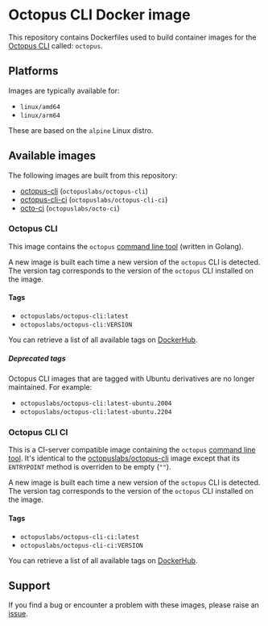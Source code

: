 # Octopus CLI Docker image

This repository contains Dockerfiles used to build container images for the [Octopus CLI](https://github.com/OctopusDeploy/cli) called: `octopus`.

## Platforms

Images are typically available for:

- `linux/amd64`
- `linux/arm64`

 These are based on the `alpine` Linux distro.

## Available images

The following images are built from this repository:

- [octopus-cli](#octopus-cli) (`octopuslabs/octopus-cli`)
- [octopus-cli-ci](#octopus-cli-ci) (`octopuslabs/octopus-cli-ci`)
- [octo-ci](#octo-ci) (`octopuslabs/octo-ci`)

### Octopus CLI

This image contains the `octopus` [command line tool](https://github.com/OctopusDeploy/cli/blob/main/README.md) (written in Golang).

A new image is built each time a new version of the `octopus` CLI is detected. The version tag corresponds to the version of the `octopus` CLI installed on the image.

#### Tags

- `octopuslabs/octopus-cli:latest`
- `octopuslabs/octopus-cli:VERSION`

You can retrieve a list of all available tags on [DockerHub](https://hub.docker.com/r/octopuslabs/octopus-cli/tags).

##### Deprecated tags

Octopus CLI images that are tagged with Ubuntu derivatives are no longer maintained. For example:

- `octopuslabs/octopus-cli:latest-ubuntu.2004`
- `octopuslabs/octopus-cli:latest-ubuntu.2204`

### Octopus CLI CI

This is a CI-server compatible image containing the `octopus` [command line tool](https://github.com/OctopusDeploy/cli/blob/main/README.md).
It's identical to the [octopuslabs/octopus-cli](https://hub.docker.com/r/octopuslabs/octopus-cli) image except that its `ENTRYPOINT` method is overriden to be empty (`""`).

A new image is built each time a new version of the `octopus` CLI is detected. The version tag corresponds to the version of the `octopus` CLI installed on the image.

#### Tags

- `octopuslabs/octopus-cli-ci:latest`
- `octopuslabs/octopus-cli-ci:VERSION`

You can retrieve a list of all available tags on [DockerHub](https://hub.docker.com/r/octopuslabs/octopus-cli-ci/tags).

## Support

If you find a bug or encounter a problem with these images, please raise an [issue](https://github.com/OctopusDeployLabs/octopus-cli-docker/issues).
